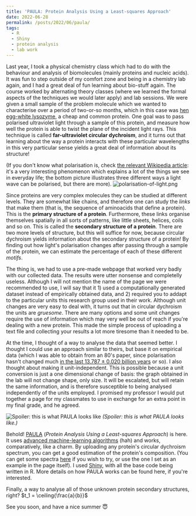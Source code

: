 ```yaml
---
title: 'PAULA: Protein Analysis Using a Least-squares Approach'
date: 2022-06-28
permalink: /posts/2022/06/paula/
tags:
  - R
  - Shiny
  - protein analysis
  - lab work
---
```


Last year, I took a physical chemistry class which had to do with the behaviour and analysis of biomolecules (mainly proteins and nucleic acids). It was fun to step outside of my comfort zone and being in a chemistry lab again, and I had a great deal of fun learning about bio-stuff again. The course worked by alternating theory classes (where we learned the formal aspects of the techniques we would later apply) and lab sessions. We were given a small sample of the problem molecule which we wanted to characterise over a period of two-or-so months, which in this case was [hen egg-white lysozyme](https://proteopedia.org/wiki/index.php/Hen_Egg-White_%28HEW%29_Lysozyme), a cheap and common protein. One goal was to pass polarised ultraviolet light through a sample of this protein, and measure how well the protein is able to twist the plane of the incident light rays. This technique is called **far-ultraviolet circular dychroism**, and it turns out that learning about the way a protein interacts with these particular wavelengths in this very particular sense yields a great deal of information about its structure!

(If you don't know what polarisation is, check [the relevant Wikipedia article](https://en.wikipedia.org/wiki/Polarization_(waves)): it's a very interesting phenomenon which explains a lot of the things we see in everyday life; the bottom picture illustrates three different ways a light wave can be polarised, but there are more).
![polarisation-of-light.png](https://github.com/malmriv/malmriv.github.io/blob/master/_posts/images/polarisation-of-light.png?raw=true)


Since proteins are very complex molecules they can be studied at different levels. They are somewhat like chains, and therefore one can study the _links_ that make them (that is, the sequence of aminoacids that define a protein). This is the **primary structure of a protein**. Furthermore, these links organise themselves spatially in all sorts of patterns, like little sheets, helices, coils and so on. This is called the **secondary structure of a protein**. There are two more levels of structure, but this will suffice for now, because circular dychroism yields information about the secondary structure of a protein! By finding out how light's polarisation changes after passing through a sample of the protein, we can estimate the percentage of each of these different _motifs_.

The thing is, we had to use a pre-made webpage that worked very badly with our collected data. The results were utter nonsense and completelly useless. Although I will not mention the name of the page we were recommended to use, I will say that it 1) used a computationally generated dataset instead of empirically obtained data, and 2) required you to addapt to the particular units this research group used in their work. Although unit changes are very easy to deal with, it turns out that in circular dychroism the units are _gruesome_. There are many options and some unit changes require the use of information which may very well be out of reach if you're dealing with a new protein. This made the simple process of uploading a text file and collecting your results a lot more tiresome than it needed to be.

At the time, I thought of a way to analyse the data that seemed better. I thought I could use an approach similar to theirs, but base it on empirical data (which I was able to obtain from an 80's paper, since polarisation hasn't changed much [in the last 13.787 ± 0.020 billion years](https://en.wikipedia.org/wiki/Age_of_the_universe) or so). I also thought about making it unit-independent. This is possible because a unit conversion is just a one dimensional change of basis: the graph obtained in the lab will not change shape, only size. It will be escalated, but will retain the same information, and is therefore susceptible to being analysed independently of the units employed. I promised my professor I would put together a page for my classmates to use in exchange for an extra point in my final grade, and he agreed.

![Spoiler: this is what PAULA looks like](https://github.com/malmriv/malmriv.github.io/blob/master/_posts/images/paula-screenshot.png?raw=true)
_(Spoiler: this is what PAULA looks like.)_

Behold! [PAULA](https://malmriv.shinyapps.io/paula/) (_Protein Analysis Using a Least-squares Approach_) is here. It uses [advanced machine-learning algorithms](https://en.wikipedia.org/wiki/Least_squares) (hah) and works, comparatively, like a charm. By uploading any protein's circular dychroism spectrum, you can get a good estimation of the protein's composition. (You can get some spectra [here](https://pcddb.cryst.bbk.ac.uk/) if you wish to try, or use the one I set as an example in the page itself). I used [Shiny](https://shiny.rstudio.com/), with all the base code being written in R. More details on how PAULA works can be found here, if you're interested.

Finally, a way to analyse all of those unknown protein secondary structures, right? $t_1 = \ceiling{\frac{a}{b}}$



See you soon, and have a nice summer 😇


